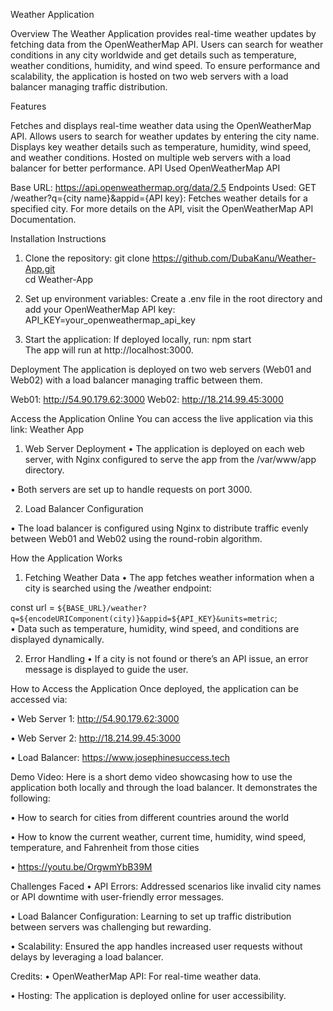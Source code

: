 Weather Application

Overview
The Weather Application provides real-time weather updates by fetching data from the OpenWeatherMap API. Users can search for weather conditions in any city worldwide and get details such as temperature, weather conditions, humidity, and wind speed. To ensure performance and scalability, the application is hosted on two web servers with a load balancer managing traffic distribution.

Features

Fetches and displays real-time weather data using the OpenWeatherMap API.
Allows users to search for weather updates by entering the city name.
Displays key weather details such as temperature, humidity, wind speed, and weather conditions.
Hosted on multiple web servers with a load balancer for better performance.
API Used
OpenWeatherMap API

Base URL: https://api.openweathermap.org/data/2.5
Endpoints Used:
GET /weather?q={city name}&appid={API key}: Fetches weather details for a specified city.
For more details on the API, visit the OpenWeatherMap API Documentation.

Installation Instructions
1. Clone the repository: 
 git clone https://github.com/DubaKanu/Weather-App.git  
cd Weather-App  

2. Set up environment variables:
Create a .env file in the root directory and add your OpenWeatherMap API key:
API_KEY=your_openweathermap_api_key  

3. Start the application:
If deployed locally, run:
npm start  
The app will run at http://localhost:3000.

 Deployment
The application is deployed on two web servers (Web01 and Web02) with a load balancer managing traffic between them.

Web01: http://54.90.179.62:3000
Web02: http://18.214.99.45:3000

Access the Application Online
You can access the live application via this link: Weather App

1. Web Server Deployment
•	The application is deployed on each web server, with Nginx configured to serve the app from the /var/www/app directory.

•	Both servers are set up to handle requests on port 3000.


2. Load Balancer Configuration

•	The load balancer is configured using Nginx to distribute traffic evenly between Web01 and Web02 using the round-robin algorithm.


How the Application Works

1. Fetching Weather Data
•	The app fetches weather information when a city is searched using the /weather endpoint:

const url = `${BASE_URL}/weather?q=${encodeURIComponent(city)}&appid=${API_KEY}&units=metric`;  
•	Data such as temperature, humidity, wind speed, and conditions are displayed dynamically.


2. Error Handling
•	If a city is not found or there’s an API issue, an error message is displayed to guide the user.


How to Access the Application
Once deployed, the application can be accessed via:

•	Web Server 1: http://54.90.179.62:3000

•	Web Server 2: http://18.214.99.45:3000

•	Load Balancer: https://www.josephinesuccess.tech


Demo Video:
Here is a short demo video showcasing how to use the application both locally and through the load balancer. It demonstrates the following:

•	How to search for cities from different countries around the world

•	How to know the current weather, current time, humidity, wind speed, temperature, and Fahrenheit from those cities

•	https://youtu.be/OrgwmYbB39M

Challenges Faced
•	API Errors: Addressed scenarios like invalid city names or API downtime with user-friendly error messages.

•	Load Balancer Configuration: Learning to set up traffic distribution between servers was challenging but rewarding.

•	Scalability: Ensured the app handles increased user requests without delays by leveraging a load balancer.



Credits:
•	OpenWeatherMap API: For real-time weather data.

•	Hosting: The application is deployed online for user accessibility.





